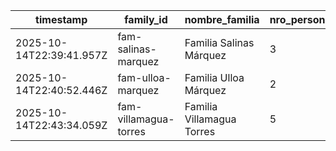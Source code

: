 | timestamp | family_id | nombre_familia | nro_personas | asistencia |
|---|---|---|---|---|
| 2025-10-14T22:39:41.957Z | fam-salinas-marquez | Familia Salinas Márquez | 3 | Sí |
| 2025-10-14T22:40:52.446Z | fam-ulloa-marquez | Familia Ulloa Márquez | 2 | No |
| 2025-10-14T22:43:34.059Z | fam-villamagua-torres | Familia Villamagua Torres | 5 | No |
